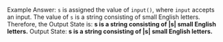 Example Answer:
`s` is assigned the value of `input()`, where `input` accepts an input. The value of `s` is a string consisting of small English letters. Therefore, the Output State is: **s is a string consisting of |s| small English letters.**
Output State: **s is a string consisting of |s| small English letters.**